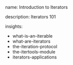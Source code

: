 name: Introduction to Iterators

description: Iterators 101

insights:

- what-is-an-iterable
- what-are-iterators
- the-iteration-protocol
- the-itertools-module
- iterators-applications
